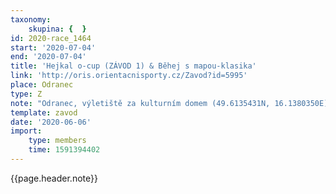 ```yaml
---
taxonomy:
    skupina: {  }
id: 2020-race_1464
start: '2020-07-04'
end: '2020-07-04'
title: 'Hejkal o-cup (ZÁVOD 1) & Běhej s mapou-klasika'
link: 'http://oris.orientacnisporty.cz/Zavod?id=5995'
place: Odranec
type: Z
note: "Odranec, výletiště za kulturním domem (49.6135431N, 16.1380350E)\r\n\r\n"
template: zavod
date: '2020-06-06'
import:
    type: members
    time: 1591394402
---
```

{{page.header.note}}
